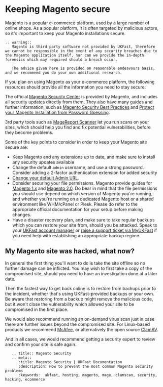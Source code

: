 # Keeping Magento secure

Magento is a popular e-commerce platform, used by a large number of online shops. As a popular platform, it is often targeted by malicious actors, so it's important to keep your Magento installations secure.

```eval_rst
.. warning::
   Magento is third party software not provided by UKFast, therefore we cannot be responsible in the event of any security breaches due to the Magento application itself, nor can we provide the in-depth forensics which may required should a breach occur.

   The advice given here is provided on reasonable endeavours basis, and we recommend you do your own additional research.
```

If you plan on using Magento as your e-commerce platform, the following resources should provide all the information you need to stay secure:

The official <nospell>[Magento Security Center](https://magento.com/security)</nospell> is provided by Magento, and includes all security updates directly from them. They also have many guides and further information, such as [Magento Security Best Practices](http://docs.magento.com/m1/ce/user_guide/magento/magento-security-best-practices.html) and [Protect your Magento Installation from Password Guessing](https://magento.com/security/best-practices/protect-your-magento-installation-password-guessing-new-update).

3rd party tools such as [MageReport Scanner](https://www.magereport.com/) let you run scans on your sites, which should help you find and fix potential vulnerabilities, before they become problems.

Some of the key points to consider in order to keep your Magento site secure are:

- Keep Magento and any extensions up to date, and make sure to install any security updates available
- Change the default `admin` username, and use a strong password. Consider adding a 2-factor authentication extension for added security
- [Change your default Admin URL](http://docs.magento.com/m1/ce/user_guide/configuration/url-admin-custom.html).
- Consider securing your file permissions. Magento provide guides for [Magento 1.x](http://devdocs.magento.com/guides/m1x/install/installer-privileges_after.html) and [Magento 2.0](http://devdocs.magento.com/guides/v2.0/config-guide/prod/prod_file-sys-perms.html). Do bear in mind that the file permissions you should use depend on which version of Magento you're running, and whether you're running on a dedicated Magento host or a shared environment like WHM/cPanel or Plesk. Please do refer to the appropriate official documentation for your setup before making changes.
- Have a disaster recovery plan, and make sure to take regular backups which you can restore your site from, should you be attacked.  Speak to your [UKFast account manager](https://my.ukfast.co.uk/account/your-account-manager.php) or [raise a support ticket via MyUKFast](https://my.ukfast.co.uk/pss/add.php) if you need help with establishing an appropriate backup regime.

## My Magento site was hacked, what now?

In general the first thing you'll want to do is take the site offline so no further damage can be inflicted. You may wish to first take a copy of the compromised site, should you need to have an investigation done at a later date.

Then the fastest way to get back online is to restore from backups prior to the incident, whether that's using UKFast-provided backups or your own. Be aware that restoring from a backup might remove the malicious code, but it won't close the vulnerability which allowed your site to be compromised in the first place.

We would also recommend running an on-demand virus scan just in case there are further issues beyond the compromised site. For Linux-based products we recommend [McAfee](/security/antivirus/index), or alternatively the open source [ClamAV](https://www.clamav.net).

And in all cases, we would recommend getting a security expert to review and confirm your site is safe again.

```eval_rst
   .. title:: Magento Security
   .. meta::
      :title: Magento Security | UKFast Documentation
      :description: How to prevent the most common Magento security problems
      :keywords:  ukfast, hosting, magento, mage, clamscan, security, hacking, ecommerce
```
